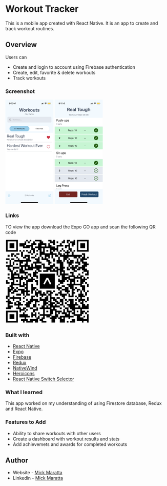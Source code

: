 # Workout Tracker

This is a mobile app created with React Native. It is an app to create and track workout routines. 

## Overview

Users can
- Create and login to account using Firebase authentication
- Create, edit, favorite & delete workouts
- Track workouts

### Screenshot
<p float="left">
<img width="150" src="./assets/workout-app-1.PNG" alt="">
<img width="150" src="./assets/workout-app-0.PNG" alt="">
</p>

### Links

TO view the app download the Expo GO app and scan the following QR code

![](assets/workout-app-3.png)

### Built with

- [React Native](https://reactnative.dev/)
- [Expo](https://expo.dev/)
- [Firebase](https://firebase.google.com/)
- [Redux](https://redux.js.org/)
- [NativeWind](https://www.nativewind.dev/)
- [Heroicons](https://heroicons.com/)
- [React Native Switch Selector](https://www.npmjs.com/package/react-native-switch-selector)


### What I learned

This app worked on my understanding of using Firestore database, Redux and React Native. 

### Features to Add

- Ability to share workouts with other users
- Create a dashboard with workout results and stats
- Add achievemets and awards for completed workouts


## Author

- Website - [Mick Maratta](https://mickmaratta.me/)
- Linkedin - [Mick Maratta](https://www.linkedin.com/in/mick-maratta-149b79250/)
